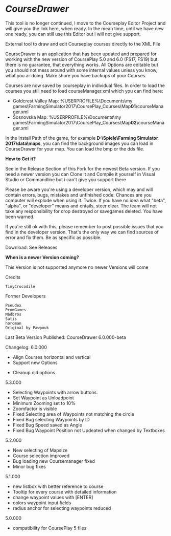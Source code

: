 
***CourseDrawer*** 
=================
This tool is no longer continued, I move to the Courseplay Editor Project and will give you the link here, when ready. 
In the mean time, until we have new one ready, you can still use this Editor but i will not give support. 

External tool to draw and edit Courseplay courses directly to the XML File 

CourseDrawer is an application that has been updated and prepared for working with the new version of CoursePlay 5.0 and 6.0 (FS17, FS19) but there is no guarantee, that everything works. All Options are editable but you should not mess around with some internal values unless you know, what you ar doing. 
Make shure you have backups of your Courses.

Courses are now saved by courseplay in individual files. In order to load the courses you still need to load courseManager.xml which you can find here:
+ Goldcrest Valley Map: %USERPROFILE%\Documents\my games\FarmingSimulator2017\CoursePlay_Courses\Map**01**\courseManager.xml
+ Sosnovska Map: %USERPROFILE%\Documents\my games\FarmingSimulator2017\CoursePlay_Courses\Map**02**\courseManager.xml

In the Install Path of the game, for example **D:\Spiele\Farming Simulator 2017\data\maps**, 
you can find the background images you can load in CourseDrawer for your map. You can load the bmp or the dds file.

**How to Get it?**

See in the Release Section of this Fork for the newest Beta version. If you need a newer version you can Clone it and Compile it yourself in Visual Studio or Commandline  but i can't give you support there

Please be aware you're using a developer version, which may and will contain errors, bugs, mistakes and unfinished code. Chances are you computer will explode when using it. Twice. If you have no idea what "beta", "alpha", or "developer" means and entails, steer clear. The team will not take any responsibility for crop destroyed or savegames deleted. You have been warned.

If you're still ok with this, please remember to post possible issues that you find in the developer version. That's the only way we can find sources of error and fix them. Be as specific as possible.

Download: See Releases

**When is a newer Version coming?**

This Version is not supported anymore no newer Versions will come

Credits
    
    TinyCrocodile

Former Developers

    Pseudex
    PromGames
    Madbros  
    Satis
    horoman
    Original by Pawpouk

Last Beta Version Published: CourseDrawer 6.0.000-beta

Changelog:
6.0.000
+ Align Courses horizontal and vertical
+ Support new Options 
- Cleanup old options

5.3.000
+ Selecting Waypoints with arrow buttons.
+ Set Waypoint as Unloadpoint
+ Minimum Zooming set to 10% 
+ Zoomfactor is visible
+ Fixed Selecting area of Waypoints not matching the circle
+ Fixed Bug selecting Waypoints by ID
+ Fixed Bug Speed saved as Angle
+ Fixed Bug Waypoint Position not Updeated when changed by Textboxes

5.2.000
+ New selecting of Mapsize
+ Course selection improved
+ Bug loading new Coursemanager fixed
+ Minor bug fixes

5.1.000
+ new listbox with better reference to course
+ Tooltip for every course with detailed information
+ change waypoint values with [ENTER]
+ colors waypoint input fields
+ radius anchor for selecting waypoints reduced

5.0.000
+ compatibility for CoursePlay 5 files

